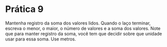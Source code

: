 # Prática 9

Mantenha registro da soma dos valores lidos. Quando o laço terminar, escreva o menor, o maior, o número de valores e a soma dos valores. Note que para manter registro da soma, você tem que decidir sobre que unidade usar para essa soma. Use metros.

